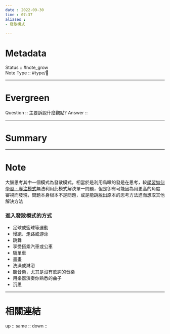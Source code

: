 ```yaml
---
date : 2022-09-30
time : 07:37
aliases :
- 發散模式

---
```


# Metadata
Status :: #note_grow <br>
Note Type :: #type/📘 <br>

---
# Evergreen
Question :: 主要訴說什麼觀點?
Answer :: 


---

# Summary


---

# Note
大腦思考其中一個模式為發散模式，相當於是利用鳥瞰的發是在思考，較[學習如何學習 - 專注模式](學習如何學習%20-%20專注模式.md)無法利用此模式解決單一問題，但是卻有可能因為用更高的角度審視而發現，問題本身根本不是問題，或是能跳脫出原本的思考方法進而想取其他解決方法

### 進入發散模式的方式 
- 足球或籃球等運動 
- 慢跑、走路或游泳 
- 跳舞 
- 享受搭乘汽車或公車 
- 騎單車 
- 畫畫 
- 洗澡或淋浴 
- 聽音樂，尤其是沒有歌詞的音樂 
- 用樂器演奏你熟悉的曲子
- 沉思

---

# 相關連結

up :: 
same :: 
down :: 



